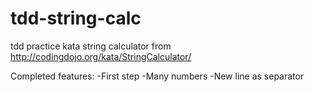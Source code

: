 # tdd-string-calc
tdd practice kata string calculator from http://codingdojo.org/kata/StringCalculator/

Completed features:
-First step
-Many numbers
-New line as separator
